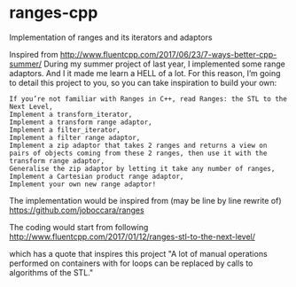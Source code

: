 # ranges-cpp
Implementation of ranges and its iterators and adaptors

Inspired from http://www.fluentcpp.com/2017/06/23/7-ways-better-cpp-summer/
<quote>
During my summer project of last year, I implemented some range adaptors. And I it made me learn a HELL of a lot. For this reason, I’m going to detail this project to you, so you can take inspiration to build your own:

    If you’re not familiar with Ranges in C++, read Ranges: the STL to the Next Level,
    Implement a transform_iterator,
    Implement a transform range adaptor,
    Implement a filter_iterator,
    Implement a filter range adaptor,
    Implement a zip adaptor that takes 2 ranges and returns a view on pairs of objects coming from these 2 ranges, then use it with the transform range adaptor,
    Generalise the zip adaptor by letting it take any number of ranges,
    Implement a Cartesian product range adaptor,
    Implement your own new range adaptor!
</quote>

The implementation would be inspired from (may be line by line rewrite of) https://github.com/joboccara/ranges

The coding would start from following 
http://www.fluentcpp.com/2017/01/12/ranges-stl-to-the-next-level/

which has a quote that inspires this project
"A lot of manual operations performed on containers with for loops can be replaced by calls to algorithms of the STL."

